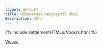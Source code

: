 ```yaml
---
layout: default
title: Választási névjegyzék 2022
description: Vörs
---
```


{% include settlementHTMLs/Vooxrs.html %}

[Vissza](../)